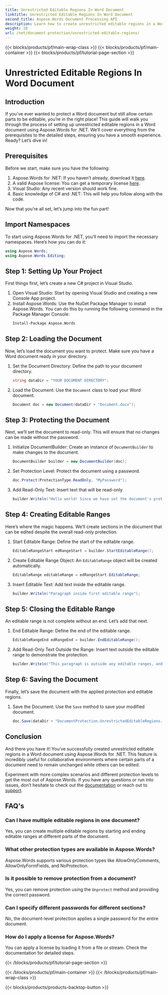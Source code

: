 ```yaml
---
title: Unrestricted Editable Regions In Word Document
linktitle: Unrestricted Editable Regions In Word Document
second_title: Aspose.Words Document Processing API
description: Learn how to create unrestricted editable regions in a Word document using Aspose.Words for .NET with this comprehensive step-by-step guide.
weight: 10
url: /net/document-protection/unrestricted-editable-regions/
---
```


{{< blocks/products/pf/main-wrap-class >}}
{{< blocks/products/pf/main-container >}}
{{< blocks/products/pf/tutorial-page-section >}}

# Unrestricted Editable Regions In Word Document

## Introduction

If you’ve ever wanted to protect a Word document but still allow certain parts to be editable, you’re in the right place! This guide will walk you through the process of setting up unrestricted editable regions in a Word document using Aspose.Words for .NET. We’ll cover everything from the prerequisites to the detailed steps, ensuring you have a smooth experience. Ready? Let’s dive in!

## Prerequisites

Before we start, make sure you have the following:

1. Aspose.Words for .NET: If you haven’t already, download it [here](https://releases.aspose.com/words/net/).
2. A valid Aspose license: You can get a temporary license [here](https://purchase.aspose.com/temporary-license/).
3. Visual Studio: Any recent version should work fine.
4. Basic knowledge of C# and .NET: This will help you follow along with the code.

Now that you’re all set, let’s jump into the fun part!

## Import Namespaces

To start using Aspose.Words for .NET, you’ll need to import the necessary namespaces. Here’s how you can do it:

```csharp
using Aspose.Words;
using Aspose.Words.Editing;
```

## Step 1: Setting Up Your Project

First things first, let’s create a new C# project in Visual Studio.

1. Open Visual Studio: Start by opening Visual Studio and creating a new Console App project.
2. Install Aspose.Words: Use the NuGet Package Manager to install Aspose.Words. You can do this by running the following command in the Package Manager Console:
   ```sh
   Install-Package Aspose.Words
   ```

## Step 2: Loading the Document

Now, let’s load the document you want to protect. Make sure you have a Word document ready in your directory.

1. Set the Document Directory: Define the path to your document directory.
   ```csharp
   string dataDir = "YOUR DOCUMENT DIRECTORY";
   ```
2. Load the Document: Use the `Document` class to load your Word document.
   ```csharp
   Document doc = new Document(dataDir + "Document.docx");
   ```

## Step 3: Protecting the Document

Next, we’ll set the document to read-only. This will ensure that no changes can be made without the password.

1. Initialize DocumentBuilder: Create an instance of `DocumentBuilder` to make changes to the document.
   ```csharp
   DocumentBuilder builder = new DocumentBuilder(doc);
   ```
2. Set Protection Level: Protect the document using a password.
   ```csharp
   doc.Protect(ProtectionType.ReadOnly, "MyPassword");
   ```
3. Add Read-Only Text: Insert text that will be read-only.
   ```csharp
   builder.Writeln("Hello world! Since we have set the document's protection level to read-only, we cannot edit this paragraph without the password.");
   ```

## Step 4: Creating Editable Ranges

Here’s where the magic happens. We’ll create sections in the document that can be edited despite the overall read-only protection.

1. Start Editable Range: Define the start of the editable range.
   ```csharp
   EditableRangeStart edRangeStart = builder.StartEditableRange();
   ```
2. Create Editable Range Object: An `EditableRange` object will be created automatically.
   ```csharp
   EditableRange editableRange = edRangeStart.EditableRange;
   ```
3. Insert Editable Text: Add text inside the editable range.
   ```csharp
   builder.Writeln("Paragraph inside first editable range");
   ```

## Step 5: Closing the Editable Range

An editable range is not complete without an end. Let’s add that next.

1. End Editable Range: Define the end of the editable range.
   ```csharp
   EditableRangeEnd edRangeEnd = builder.EndEditableRange();
   ```
2. Add Read-Only Text Outside the Range: Insert text outside the editable range to demonstrate the protection.
   ```csharp
   builder.Writeln("This paragraph is outside any editable ranges, and cannot be edited.");
   ```

## Step 6: Saving the Document

Finally, let’s save the document with the applied protection and editable regions.

1. Save the Document: Use the `Save` method to save your modified document.
   ```csharp
   doc.Save(dataDir + "DocumentProtection.UnrestrictedEditableRegions.docx");
   ```

## Conclusion

And there you have it! You’ve successfully created unrestricted editable regions in a Word document using Aspose.Words for .NET. This feature is incredibly useful for collaborative environments where certain parts of a document need to remain unchanged while others can be edited. 

Experiment with more complex scenarios and different protection levels to get the most out of Aspose.Words. If you have any questions or run into issues, don’t hesitate to check out the [documentation](https://reference.aspose.com/words/net/) or reach out to [support](https://forum.aspose.com/c/words/8).

## FAQ's

### Can I have multiple editable regions in one document?
Yes, you can create multiple editable regions by starting and ending editable ranges at different parts of the document.

### What other protection types are available in Aspose.Words?
Aspose.Words supports various protection types like AllowOnlyComments, AllowOnlyFormFields, and NoProtection.

### Is it possible to remove protection from a document?
Yes, you can remove protection using the `Unprotect` method and providing the correct password.

### Can I specify different passwords for different sections?
No, the document-level protection applies a single password for the entire document.

### How do I apply a license for Aspose.Words?
You can apply a license by loading it from a file or stream. Check the documentation for detailed steps.


{{< /blocks/products/pf/tutorial-page-section >}}

{{< /blocks/products/pf/main-container >}}
{{< /blocks/products/pf/main-wrap-class >}}

{{< blocks/products/products-backtop-button >}}
